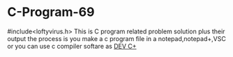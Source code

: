 # C-Program-69
#include&lt;loftyvirus.h>
This is C program related problem solution plus their output
the process is you make a c program file in a notepad,notepad+,VSC or you can use c compiler softare as <a href ="https://bloodshed-dev-c.en.softonic.com/">DEV C+</a>
